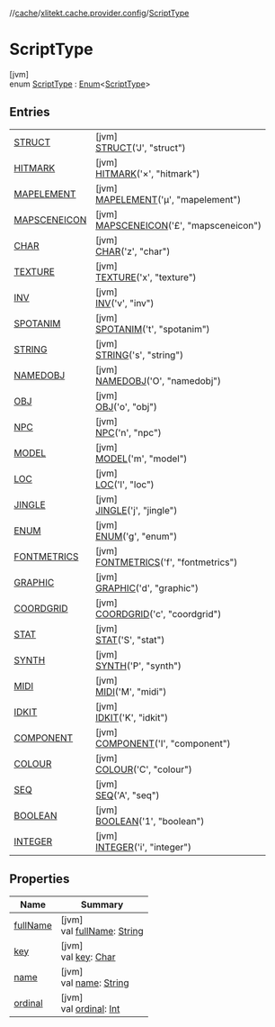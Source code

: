 //[cache](../../../index.md)/[xlitekt.cache.provider.config](../index.md)/[ScriptType](index.md)

# ScriptType

[jvm]\
enum [ScriptType](index.md) : [Enum](https://kotlinlang.org/api/latest/jvm/stdlib/kotlin/-enum/index.html)&lt;[ScriptType](index.md)&gt;

## Entries

| | |
|---|---|
| [STRUCT](-s-t-r-u-c-t/index.md) | [jvm]<br>[STRUCT](-s-t-r-u-c-t/index.md)('J', &quot;struct&quot;) |
| [HITMARK](-h-i-t-m-a-r-k/index.md) | [jvm]<br>[HITMARK](-h-i-t-m-a-r-k/index.md)('×', &quot;hitmark&quot;) |
| [MAPELEMENT](-m-a-p-e-l-e-m-e-n-t/index.md) | [jvm]<br>[MAPELEMENT](-m-a-p-e-l-e-m-e-n-t/index.md)('µ', &quot;mapelement&quot;) |
| [MAPSCENEICON](-m-a-p-s-c-e-n-e-i-c-o-n/index.md) | [jvm]<br>[MAPSCENEICON](-m-a-p-s-c-e-n-e-i-c-o-n/index.md)('£', &quot;mapsceneicon&quot;) |
| [CHAR](-c-h-a-r/index.md) | [jvm]<br>[CHAR](-c-h-a-r/index.md)('z', &quot;char&quot;) |
| [TEXTURE](-t-e-x-t-u-r-e/index.md) | [jvm]<br>[TEXTURE](-t-e-x-t-u-r-e/index.md)('x', &quot;texture&quot;) |
| [INV](-i-n-v/index.md) | [jvm]<br>[INV](-i-n-v/index.md)('v', &quot;inv&quot;) |
| [SPOTANIM](-s-p-o-t-a-n-i-m/index.md) | [jvm]<br>[SPOTANIM](-s-p-o-t-a-n-i-m/index.md)('t', &quot;spotanim&quot;) |
| [STRING](-s-t-r-i-n-g/index.md) | [jvm]<br>[STRING](-s-t-r-i-n-g/index.md)('s', &quot;string&quot;) |
| [NAMEDOBJ](-n-a-m-e-d-o-b-j/index.md) | [jvm]<br>[NAMEDOBJ](-n-a-m-e-d-o-b-j/index.md)('O', &quot;namedobj&quot;) |
| [OBJ](-o-b-j/index.md) | [jvm]<br>[OBJ](-o-b-j/index.md)('o', &quot;obj&quot;) |
| [NPC](-n-p-c/index.md) | [jvm]<br>[NPC](-n-p-c/index.md)('n', &quot;npc&quot;) |
| [MODEL](-m-o-d-e-l/index.md) | [jvm]<br>[MODEL](-m-o-d-e-l/index.md)('m', &quot;model&quot;) |
| [LOC](-l-o-c/index.md) | [jvm]<br>[LOC](-l-o-c/index.md)('l', &quot;loc&quot;) |
| [JINGLE](-j-i-n-g-l-e/index.md) | [jvm]<br>[JINGLE](-j-i-n-g-l-e/index.md)('j', &quot;jingle&quot;) |
| [ENUM](-e-n-u-m/index.md) | [jvm]<br>[ENUM](-e-n-u-m/index.md)('g', &quot;enum&quot;) |
| [FONTMETRICS](-f-o-n-t-m-e-t-r-i-c-s/index.md) | [jvm]<br>[FONTMETRICS](-f-o-n-t-m-e-t-r-i-c-s/index.md)('f', &quot;fontmetrics&quot;) |
| [GRAPHIC](-g-r-a-p-h-i-c/index.md) | [jvm]<br>[GRAPHIC](-g-r-a-p-h-i-c/index.md)('d', &quot;graphic&quot;) |
| [COORDGRID](-c-o-o-r-d-g-r-i-d/index.md) | [jvm]<br>[COORDGRID](-c-o-o-r-d-g-r-i-d/index.md)('c', &quot;coordgrid&quot;) |
| [STAT](-s-t-a-t/index.md) | [jvm]<br>[STAT](-s-t-a-t/index.md)('S', &quot;stat&quot;) |
| [SYNTH](-s-y-n-t-h/index.md) | [jvm]<br>[SYNTH](-s-y-n-t-h/index.md)('P', &quot;synth&quot;) |
| [MIDI](-m-i-d-i/index.md) | [jvm]<br>[MIDI](-m-i-d-i/index.md)('M', &quot;midi&quot;) |
| [IDKIT](-i-d-k-i-t/index.md) | [jvm]<br>[IDKIT](-i-d-k-i-t/index.md)('K', &quot;idkit&quot;) |
| [COMPONENT](-c-o-m-p-o-n-e-n-t/index.md) | [jvm]<br>[COMPONENT](-c-o-m-p-o-n-e-n-t/index.md)('I', &quot;component&quot;) |
| [COLOUR](-c-o-l-o-u-r/index.md) | [jvm]<br>[COLOUR](-c-o-l-o-u-r/index.md)('C', &quot;colour&quot;) |
| [SEQ](-s-e-q/index.md) | [jvm]<br>[SEQ](-s-e-q/index.md)('A', &quot;seq&quot;) |
| [BOOLEAN](-b-o-o-l-e-a-n/index.md) | [jvm]<br>[BOOLEAN](-b-o-o-l-e-a-n/index.md)('1', &quot;boolean&quot;) |
| [INTEGER](-i-n-t-e-g-e-r/index.md) | [jvm]<br>[INTEGER](-i-n-t-e-g-e-r/index.md)('i', &quot;integer&quot;) |

## Properties

| Name | Summary |
|---|---|
| [fullName](full-name.md) | [jvm]<br>val [fullName](full-name.md): [String](https://kotlinlang.org/api/latest/jvm/stdlib/kotlin/-string/index.html) |
| [key](key.md) | [jvm]<br>val [key](key.md): [Char](https://kotlinlang.org/api/latest/jvm/stdlib/kotlin/-char/index.html) |
| [name](-i-n-t-e-g-e-r/index.md#-372974862%2FProperties%2F-82533025) | [jvm]<br>val [name](-i-n-t-e-g-e-r/index.md#-372974862%2FProperties%2F-82533025): [String](https://kotlinlang.org/api/latest/jvm/stdlib/kotlin/-string/index.html) |
| [ordinal](-i-n-t-e-g-e-r/index.md#-739389684%2FProperties%2F-82533025) | [jvm]<br>val [ordinal](-i-n-t-e-g-e-r/index.md#-739389684%2FProperties%2F-82533025): [Int](https://kotlinlang.org/api/latest/jvm/stdlib/kotlin/-int/index.html) |
